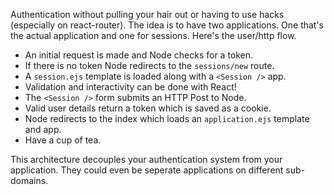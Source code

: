 Authentication without pulling your hair out or having to use hacks (especially on react-router). The idea is to have two applications. One that's the actual application and one for sessions. Here's the user/http flow.

 - An initial request is made and Node checks for a token.
 - If there is no token Node redirects to the `sessions/new` route.
 - A `session.ejs` template is loaded along with a `<Session />` app.
 - Validation and interactivity can be done with React!
 - The `<Session />` form submits an HTTP Post to Node.
 - Valid user details return a token which is saved as a cookie.
 - Node redirects to the index which loads an `application.ejs` template and <Application /> app.
 - Have a cup of tea.

This architecture decouples your authentication system from your application. They could even be seperate applications on different sub-domains.
